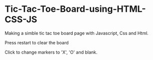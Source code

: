 # Tic-Tac-Toe-Board-using-HTML-CSS-JS

Making a simble tic tac toe board page with Javascript, Css and Html.

Press restart to clear the board

Click to change markers to 'X', 'O' and blank.
